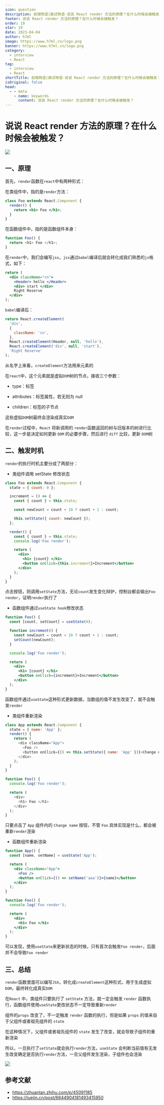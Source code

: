 ```yaml
---
icon: question
description: 前端物语|面试物语-说说 React render 方法的原理？在什么时候会被触发？
footer: 说说 React render 方法的原理？在什么时候会被触发？
order: 19
star: 19
date: 2023-04-04
author: h7ml
image: https://www.h7ml.cn/logo.png
banner: https://www.h7ml.cn/logo.png
category:
  - interview
  - React
tag:
  - interview
  - React
shortTitle: 前端物语|面试物语-说说 React render 方法的原理？在什么时候会被触发？
isOriginal: false
head:
  - - meta
    - name: keywords
      content: 说说 React render 方法的原理？在什么时候会被触发？
---
```


# 说说 React render 方法的原理？在什么时候会被触发？

![](https://static.h7ml.cn/vitepress/assets/images/interview/3d855230-ec6d-11eb-ab90-d9ae814b240d.png)

## 一、原理

首先，`render`函数在`react`中有两种形式：

在类组件中，指的是`render`方法：

```jsx
class Foo extends React.Component {
  render() {
    return <h1> Foo </h1>;
  }
}
```

在函数组件中，指的是函数组件本身：

```js
function Foo() {
  return <h1> Foo </h1>;
}
```

在`render`中，我们会编写`jsx`，`jsx`通过`babel`编译后就会转化成我们熟悉的`js`格式，如下：

```jsx
return (
  <div className="cn">
    <Header> hello </Header>
    <div> start </div>
    Right Reserve
  </div>
);
```

`babel`编译后：

```js
return React.createElement(
  'div',
  {
    className: 'cn',
  },
  React.createElement(Header, null, 'hello'),
  React.createElement('div', null, 'start'),
  'Right Reserve'
);
```

从名字上来看，`createElement`方法用来元素的

在`react`中，这个元素就是虚拟`DOM`树的节点，接收三个参数：

- type：标签
- attributes：标签属性，若无则为 null

- children：标签的子节点

这些虚拟`DOM`树最终会渲染成真实`DOM`

在`render`过程中，`React` 将新调用的 `render`函数返回的树与旧版本的树进行比较，这一步是决定如何更新 `DOM` 的必要步骤，然后进行 `diff` 比较，更新 `DOM`树

## 二、触发时机

`render`的执行时机主要分成了两部分：

- 类组件调用 setState 修改状态

```jsx
class Foo extends React.Component {
  state = { count: 0 };

  increment = () => {
    const { count } = this.state;

    const newCount = count < 10 ? count + 1 : count;

    this.setState({ count: newCount });
  };

  render() {
    const { count } = this.state;
    console.log('Foo render');

    return (
      <div>
        <h1> {count} </h1>
        <button onClick={this.increment}>Increment</button>
      </div>
    );
  }
}
```

点击按钮，则调用`setState`方法，无论`count`发生变化辩护，控制台都会输出`Foo render`，证明`render`执行了

- 函数组件通过`useState hook`修改状态

```jsx
function Foo() {
  const [count, setCount] = useState(0);

  function increment() {
    const newCount = count < 10 ? count + 1 : count;
    setCount(newCount);
  }

  console.log('Foo render');

  return (
    <div>
      <h1> {count} </h1>
      <button onClick={increment}>Increment</button>
    </div>
  );
}
```

函数组件通过`useState`这种形式更新数据，当数组的值不发生改变了，就不会触发`render`

- 类组件重新渲染

```js
class App extends React.Component {
  state = { name: 'App' };
  render() {
    return (
      <div className="App">
        <Foo />
        <button onClick={() => this.setState({ name: 'App' })}>Change name</button>
      </div>
    );
  }
}

function Foo() {
  console.log('Foo render');

  return (
    <div>
      <h1> Foo </h1>
    </div>
  );
}
```

只要点击了 `App` 组件内的 `Change name` 按钮，不管 `Foo` 具体实现是什么，都会被重新`render`渲染

- 函数组件重新渲染

```jsx
function App() {
  const [name, setName] = useState('App');

  return (
    <div className="App">
      <Foo />
      <button onClick={() => setName('aaa')}>{name}</button>
    </div>
  );
}

function Foo() {
  console.log('Foo render');

  return (
    <div>
      <h1> Foo </h1>
    </div>
  );
}
```

可以发现，使用`useState`来更新状态的时候，只有首次会触发`Foo render`，后面并不会导致`Foo render`

## 三、总结

`render`函数里面可以编写`JSX`，转化成`createElement`这种形式，用于生成虚拟`DOM`，最终转化成真实`DOM`

在`React` 中，类组件只要执行了 `setState` 方法，就一定会触发 `render` 函数执行，函数组件使用`useState`更改状态不一定导致重新`render`

组件的`props` 改变了，不一定触发 `render` 函数的执行，但是如果 `props` 的值来自于父组件或者祖先组件的 `state`

在这种情况下，父组件或者祖先组件的 `state` 发生了改变，就会导致子组件的重新渲染

所以，一旦执行了`setState`就会执行`render`方法，`useState` 会判断当前值有无发生改变确定是否执行`render`方法，一旦父组件发生渲染，子组件也会渲染

![](https://static.h7ml.cn/vitepress/assets/images/interview/229784b0-ecf5-11eb-ab90-d9ae814b240d.png)

## 参考文献

- <https://zhuanlan.zhihu.com/p/45091185>
- <https://juejin.cn/post/6844904181493415950>
